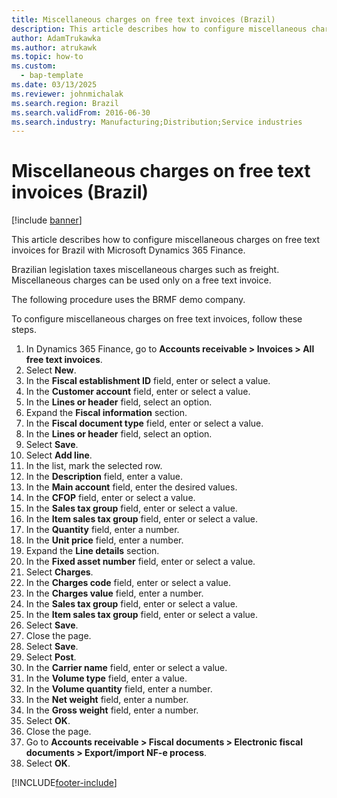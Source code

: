 ```yaml
---
title: Miscellaneous charges on free text invoices (Brazil)
description: This article describes how to configure miscellaneous charges on free text invoices for Brazil with Microsoft Dynamics 365 Finance.
author: AdamTrukawka
ms.author: atrukawk
ms.topic: how-to
ms.custom: 
  - bap-template
ms.date: 03/13/2025
ms.reviewer: johnmichalak
ms.search.region: Brazil
ms.search.validFrom: 2016-06-30
ms.search.industry: Manufacturing;Distribution;Service industries
---
```


# Miscellaneous charges on free text invoices (Brazil)

[!include [banner](../../includes/banner.md)]

This article describes how to configure miscellaneous charges on free text invoices for Brazil with Microsoft Dynamics 365 Finance.

Brazilian legislation taxes miscellaneous charges such as freight. Miscellaneous charges can be used only on a free text invoice. 

The following procedure uses the BRMF demo company.

To configure miscellaneous charges on free text invoices, follow these steps.

1. In Dynamics 365 Finance, go to **Accounts receivable \> Invoices \> All free text invoices**.
1. Select **New**.
1. In the **Fiscal establishment ID** field, enter or select a value.
1. In the **Customer account** field, enter or select a value.
1. In the **Lines or header** field, select an option.
1. Expand the **Fiscal information** section.
1. In the **Fiscal document type** field, enter or select a value.
1. In the **Lines or header** field, select an option.
1. Select **Save**.
1. Select **Add line**.
1. In the list, mark the selected row.
1. In the **Description** field, enter a value.
1. In the **Main account** field, enter the desired values.
1. In the **CFOP** field, enter or select a value.
1. In the **Sales tax group** field, enter or select a value.
1. In the **Item sales tax group** field, enter or select a value.
1. In the **Quantity** field, enter a number.
1. In the **Unit price** field, enter a number.
1. Expand the **Line details** section.
1. In the **Fixed asset number** field, enter or select a value.
1. Select **Charges**.
1. In the **Charges code** field, enter or select a value.
1. In the **Charges value** field, enter a number.
1. In the **Sales tax group** field, enter or select a value.
1. In the **Item sales tax group** field, enter or select a value.
1. Select **Save**.
1. Close the page.
1. Select **Save**.
1. Select **Post**.
1. In the **Carrier name** field, enter or select a value.
1. In the **Volume type** field, enter a value.
1. In the **Volume quantity** field, enter a number.
1. In the **Net weight** field, enter a number.
1. In the **Gross weight** field, enter a number.
1. Select **OK**.
1. Close the page.
1. Go to **Accounts receivable \> Fiscal documents \> Electronic fiscal documents \> Export/import NF-e process**.
1. Select **OK**.



[!INCLUDE[footer-include](../../../includes/footer-banner.md)]
